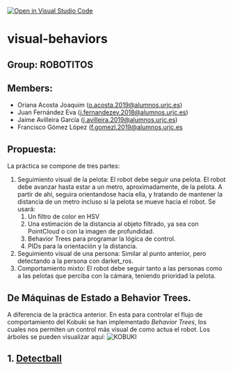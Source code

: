 [![Open in Visual Studio Code](https://classroom.github.com/assets/open-in-vscode-f059dc9a6f8d3a56e377f745f24479a46679e63a5d9fe6f495e02850cd0d8118.svg)](https://classroom.github.com/online_ide?assignment_repo_id=7214339&assignment_repo_type=AssignmentRepo)
# visual-behaviors

## Group: ROBOTITOS

## Members:
* Oriana Acosta Joaquim (o.acosta.2019@alumnos.urjc.es)
* Juan Fernández Eva (j.fernandezev.2018@alumnos.urjc.es)
* Jaime Avilleira García (j.avilleira.2019@alumnos.urjc.es)
* Francisco Gómez López (f.gomezl.2019@alumnos.urjc.es

## Propuesta:

   La práctica se compone de tres partes:

   1. Seguimiento visual de la pelota: El robot debe seguir una pelota. El robot debe avanzar hasta estar a un metro, aproximadamente, de la pelota. A partir de ahí, seguira orientandose hacia ella, y tratando de mantener la distancia de un metro incluso si la pelota se mueve hacia el robot. Se usará:
      1.  Un filtro de color en HSV
      2.  Una estimación de la distancia al objeto filtrado, ya sea con PointCloud o con la imagen de profundidad.
      3.  Behavior Trees para programar la lógica de control.
      4.  PIDs para la orientación y la distancia.
   2. Seguimiento visual de una persona: Similar al punto anterior, pero detectando a la persona con darket_ros.
   3. Comportamiento mixto: El robot debe seguir tanto a las personas como a las pelotas que perciba con la cámara, teniendo prioridad la pelota.

## De Máquinas de Estado a Behavior Trees.
   A diferencia de la práctica anterior. En esta para controlar el flujo de comportamiento del Kobuki se han implementado *Behavior Trees*, los cuales nos permiten un control más visual de como actua el robot.
   Los árboles se pueden visualizar aquí:
   ![KOBUKI]()



## 1. [Detectball]()
